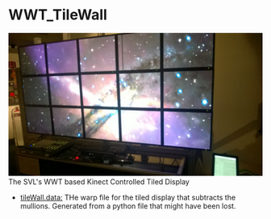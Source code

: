 WWT_TileWall
============
<img src=https://raw.githubusercontent.com/SpaceVisualizationLaboratory/Images/master/TileWall.jpg>
The SVL's WWT based Kinect Controlled Tiled Display
<ul>
<li><a href=https://github.com/SpaceVisualizationLaboratory/WWT_TileWall/blob/master/tileWall.data>tileWall.data:</a> THe warp file for the tiled display that subtracts the mullions. Generated from a python file that might have been lost.</li>
</ul>
